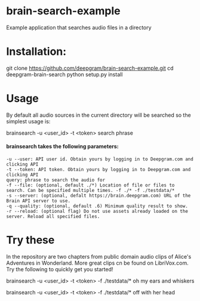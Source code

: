# brain-search-example
Example application that searches audio files in a directory

# Installation:
git clone https://github.com/deepgram/brain-search-example.git
cd deepgram-brain-search
python setup.py install

# Usage
By default all audio sources in the current directory will be searched so the simplest usage is:

brainsearch -u <user_id> -t \<token> search phrase

#### brainsearch takes the following parameters:
    -u --user: API user id. Obtain yours by logging in to Deepgram.com and clicking API
    -t --token: API token. Obtain yours by logging in to Deepgram.com and clicking API
    query: phrase to search the audio for
    -f --file: (optional, default ./*) Location of file or files to search. Can be specified multiple times. -f ./* -f ./testdata/*
    -s --server: (optional, defalt https://brain.deepgram.com) URL of the Brain API server to use.
    -q --quality: (optional, default .6) Minimum quality result to show.
    -r --reload: (optional flag) Do not use assets already loaded on the server. Reload all specified files.


# Try these
In the repository are two chapters from public domain audio clips of Alice's Adventures in Wonderland. More great clips cn be found on LibriVox.com. Try the following to quickly get you started!

brainsearch -u <user_id> -t \<token> -f ./testdata/* oh my ears and whiskers

brainsearch -u <user_id> -t \<token> -f ./testdata/* off with her head